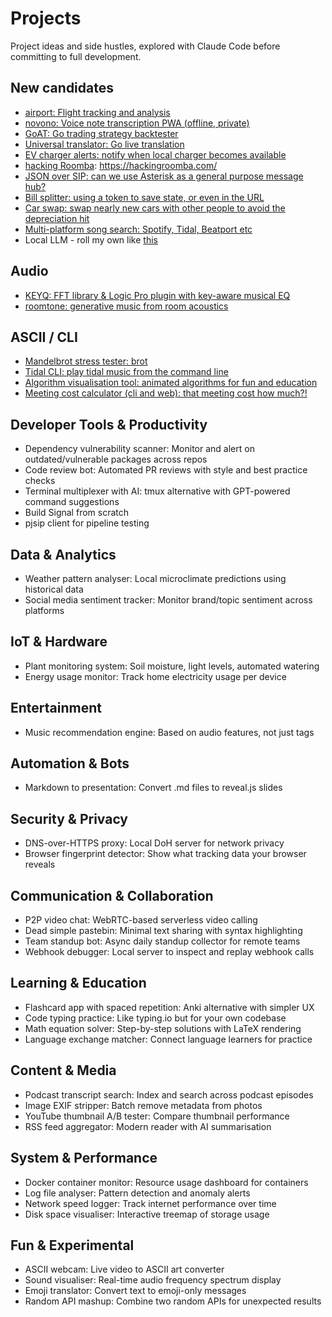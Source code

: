 # Projects

Project ideas and side hustles, explored with Claude Code before committing to full development.

## New candidates

- [airport: Flight tracking and analysis](https://github.com/deanturpin/airport)
- [novono: Voice note transcription PWA (offline, private)](https://github.com/deanturpin/novono)
- [GoAT: Go trading strategy backtester](https://github.com/deanturpin/projects/issues/3)
- [Universal translator: Go live translation](https://github.com/deanturpin/projects/issues/4)
- [EV charger alerts: notify when local charger becomes available](https://github.com/deanturpin/projects/issues/5)
- [hacking Roomba](https://github.com/deanturpin/projects/issues/6): https://hackingroomba.com/
- [JSON over SIP: can we use Asterisk as a general purpose message hub?](https://github.com/deanturpin/projects/issues/7)
- [Bill splitter: using a token to save state, or even in the URL](https://github.com/deanturpin/projects/issues/8)
- [Car swap: swap nearly new cars with other people to avoid the depreciation hit](https://github.com/deanturpin/projects/issues/9)
- [Multi-platform song search: Spotify, Tidal, Beatport etc](https://github.com/deanturpin/projects/issues/10)
- Local LLM - roll my own like [this](https://github.com/QwenLM/Qwen3)

## Audio

- [KEYQ: FFT library & Logic Pro plugin with key-aware musical EQ](https://github.com/deanturpin/keyq)
- [roomtone: generative music from room acoustics](https://github.com/deanturpin/roomtone)

## ASCII / CLI

- [Mandelbrot stress tester: brot](https://github.com/deanturpin/projects/issues/12)
- [Tidal CLI: play tidal music from the command line](https://github.com/deanturpin/projects/issues/13)
- [Algorithm visualisation tool: animated algorithms for fun and education](https://github.com/deanturpin/projects/issues/14)
- [Meeting cost calculator (cli and web): that meeting cost how much?!](https://github.com/deanturpin/projects/issues/15)

## Developer Tools & Productivity

- Dependency vulnerability scanner: Monitor and alert on outdated/vulnerable packages across repos
- Code review bot: Automated PR reviews with style and best practice checks
- Terminal multiplexer with AI: tmux alternative with GPT-powered command suggestions
- Build Signal from scratch
- pjsip client for pipeline testing

## Data & Analytics

- Weather pattern analyser: Local microclimate predictions using historical data
- Social media sentiment tracker: Monitor brand/topic sentiment across platforms

## IoT & Hardware

- Plant monitoring system: Soil moisture, light levels, automated watering
- Energy usage monitor: Track home electricity usage per device

## Entertainment

- Music recommendation engine: Based on audio features, not just tags

## Automation & Bots

- Markdown to presentation: Convert .md files to reveal.js slides

## Security & Privacy

- DNS-over-HTTPS proxy: Local DoH server for network privacy
- Browser fingerprint detector: Show what tracking data your browser reveals

## Communication & Collaboration

- P2P video chat: WebRTC-based serverless video calling
- Dead simple pastebin: Minimal text sharing with syntax highlighting
- Team standup bot: Async daily standup collector for remote teams
- Webhook debugger: Local server to inspect and replay webhook calls

## Learning & Education

- Flashcard app with spaced repetition: Anki alternative with simpler UX
- Code typing practice: Like typing.io but for your own codebase
- Math equation solver: Step-by-step solutions with LaTeX rendering
- Language exchange matcher: Connect language learners for practice

## Content & Media

- Podcast transcript search: Index and search across podcast episodes
- Image EXIF stripper: Batch remove metadata from photos
- YouTube thumbnail A/B tester: Compare thumbnail performance
- RSS feed aggregator: Modern reader with AI summarisation

## System & Performance

- Docker container monitor: Resource usage dashboard for containers
- Log file analyser: Pattern detection and anomaly alerts
- Network speed logger: Track internet performance over time
- Disk space visualiser: Interactive treemap of storage usage

## Fun & Experimental

- ASCII webcam: Live video to ASCII art converter
- Sound visualiser: Real-time audio frequency spectrum display
- Emoji translator: Convert text to emoji-only messages
- Random API mashup: Combine two random APIs for unexpected results
